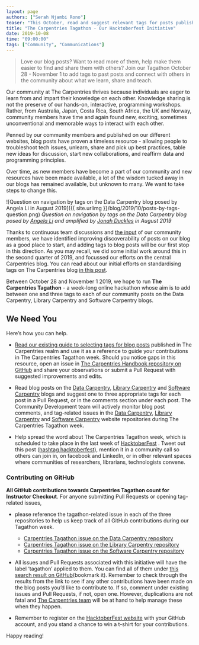 ```yaml
---
layout: page
authors: ["Serah Njambi Rono"]
teaser: "This October, read and suggest relevant tags for posts published on The Data Carpentry, Library Carpentry and Software Carpentry blogs"
title: "The Carpentries Tagathon - Our Hacktoberfest Initiative"
date: 2019-10-08
time: "09:00:00"
tags: ["Community", "Communications"]
---
```


>Love our blog posts? Want to read more of them, help make them easier to find and share them with others? Join our Tagathon October 28 - November 1 to add tags to past posts and connect with others in the community about what we learn, share and teach. 

Our community at The Carpentries thrives because individuals are eager to learn from and impart their knowledge on each other. Knowledge sharing is not the preserve of our hands-on, interactive, programming workshops. Rather, from Australia, Japan, Costa Rica, South Africa, the UK and Norway, community members have time and again found new, exciting, sometimes unconventional and memorable ways to interact with each other.


Penned by our community members and published on our different websites, blog posts have proven a timeless resource - allowing people to troubleshoot tech issues, unlearn, share and pick up best practices, table new ideas for discussion, start new collaborations, and reaffirm data and programming principles.

Over time, as new members have become a part of our community and new resources have been made available, a lot of the wisdom tucked away in our blogs has remained available, but unknown to many. We want to take steps to change this.

![Question on navigation by tags on the Data Carpentry blog posed by Angela Li in August 2019]({{ site.urlimg }}/blog/2019/10/posts-by-tags-question.png)
_Question on navigation by tags on the Data Carpentry blog posed by [Angela Li](https://twitter.com/CivicAngela) and amplified by [Jonah Duckles](https://twitter.com/jduckles) in August 2019_ 

Thanks to continuous team discussions and [the input](https://github.com/datacarpentry/datacarpentry.github.io/issues/494) of our community members, we have identified improving discoverability of posts on our blog as a good place to start, and adding tags to blog posts will be our first stop in this direction. As you may recall, we did some initial work around this in the second quarter of 2019, and focussed our efforts on the central Carpentries blog. You can read about our initial efforts on standardising tags on The Carpentries blog [in this post](https://carpentries.org/blog/2019/07/carpentries-comms-strategy/).

Between October 28 and November 1 2019, we hope to run **The Carpentries Tagathon** - a week-long online hackathon whose aim is to add between one and three tags to each of our community posts on the Data Carpentry, Library Carpentry and Software Carpentry blogs. 



## We Need You

Here’s how you can help. 

- [Read our existing guide to selecting tags for blog posts](https://docs.carpentries.org/topic_folders/communications/guides/select-blog-tags.html) published in The Carpentries realm and use it as a reference to guide your contributions in The Carpentries Tagathon week. Should you notice gaps in this resource, open an issue in [The Carpentries Handbook repository on GitHub](https://github.com/carpentries/handbook) and share your observations or submit a Pull Request with suggested improvements and edits.

- Read blog posts on the [Data Carpentry](https://datacarpentry.org/blog), [Library Carpentry](https://librarycarpentry.org/blog) and [Software Carpentry](https://software-carpentry.org/blog) blogs and suggest one to three appropriate tags for each post in a Pull Request, or in the comments section under each post. The Community Development team will actively monitor blog post comments, and tag-related issues in the [Data Carpentry](https://github.com/datacarpentry/datacarpentry.github.io), [Library Carpentry](https://github.com/LibraryCarpentry/librarycarpentry.github.io) and [Software Carpentry](https://github.com/swcarpentry/website) website repositories during The Carpentries Tagathon week. 

- Help spread the word about The Carpentries Tagathon week, which is scheduled to take place in the last week of [HacktoberFest](https://hacktoberfest.digitalocean.com) . Tweet out this post ([hashtag hacktoberfest](https://twitter.com/hashtag/hacktoberfest)), mention it in a community call so others can join in, on facebook and LinkedIn, or in other relevant spaces where communities of researchers, librarians, technologists convene.

### Contributing on GitHub

**All GitHub contributions towards Carpentries Tagathon count for Instructor Checkout**. For anyone submitting Pull Requests or opening tag-related issues, 
  
- please reference the tagathon-related issue in each of the three repositories to help us keep track of all GitHub contributions during our Tagathon week. 
  
  - [Carpentries Tagathon issue on the Data Carpentry repository](https://github.com/datacarpentry/datacarpentry.github.io/issues/499)
  - [Carpentries Tagathon issue on the Library Carpentry repository](https://github.com/LibraryCarpentry/librarycarpentry.github.io/issues/73)
  - [Carpentries Tagathon issue on the Software Carpentry repository](https://github.com/swcarpentry/website/issues/1086)
    
    
- All issues and Pull Requests associated with this initiative will have the label ‘tagathon’ applied to them. You can find all of them under [this search result on GitHub](https://github.com/search?q=is%3Apr+is%3Aissue+label%3Atagathon)(bookmark it). Remember to check through the results from the link to see if any other contributions have been made on the blog posts you’d like to contribute to. If so, comment under existing issues and Pull Requests, if not, open one. However, duplications are not fatal and [The Carpentries team](https://carpentries.org/team/) will be at hand to help manage these when they happen.

- Remember to register on the [HacktoberFest website](https://hacktoberfest.digitalocean.com) with your GitHub account, and you stand a chance to win a t-shirt for your contributions.



Happy reading!
